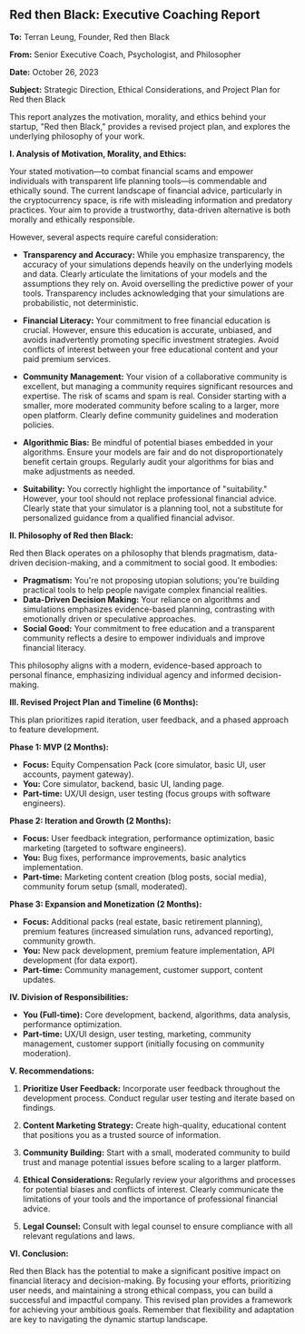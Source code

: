 ## Red then Black: Executive Coaching Report

**To:** Terran Leung, Founder, Red then Black

**From:** Senior Executive Coach, Psychologist, and Philosopher

**Date:** October 26, 2023

**Subject:**  Strategic Direction, Ethical Considerations, and Project Plan for Red then Black

This report analyzes the motivation, morality, and ethics behind your startup, "Red then Black," provides a revised project plan, and explores the underlying philosophy of your work.

**I. Analysis of Motivation, Morality, and Ethics:**

Your stated motivation—to combat financial scams and empower individuals with transparent life planning tools—is commendable and ethically sound.  The current landscape of financial advice, particularly in the cryptocurrency space, is rife with misleading information and predatory practices.  Your aim to provide a trustworthy, data-driven alternative is both morally and ethically responsible.

However, several aspects require careful consideration:

* **Transparency and Accuracy:**  While you emphasize transparency, the accuracy of your simulations depends heavily on the underlying models and data.  Clearly articulate the limitations of your models and the assumptions they rely on.  Avoid overselling the predictive power of your tools.  Transparency includes acknowledging that your simulations are probabilistic, not deterministic.

* **Financial Literacy:**  Your commitment to free financial education is crucial.  However, ensure this education is accurate, unbiased, and avoids inadvertently promoting specific investment strategies.  Avoid conflicts of interest between your free educational content and your paid premium services.

* **Community Management:**  Your vision of a collaborative community is excellent, but managing a community requires significant resources and expertise.  The risk of scams and spam is real.  Consider starting with a smaller, more moderated community before scaling to a larger, more open platform.  Clearly define community guidelines and moderation policies.

* **Algorithmic Bias:**  Be mindful of potential biases embedded in your algorithms.  Ensure your models are fair and do not disproportionately benefit certain groups.  Regularly audit your algorithms for bias and make adjustments as needed.

* **Suitability:**  You correctly highlight the importance of "suitability."  However, your tool should not replace professional financial advice.  Clearly state that your simulator is a planning tool, not a substitute for personalized guidance from a qualified financial advisor.


**II. Philosophy of Red then Black:**

Red then Black operates on a philosophy that blends pragmatism, data-driven decision-making, and a commitment to social good.  It embodies:

* **Pragmatism:**  You're not proposing utopian solutions; you're building practical tools to help people navigate complex financial realities.
* **Data-Driven Decision Making:**  Your reliance on algorithms and simulations emphasizes evidence-based planning, contrasting with emotionally driven or speculative approaches.
* **Social Good:**  Your commitment to free education and a transparent community reflects a desire to empower individuals and improve financial literacy.

This philosophy aligns with a modern, evidence-based approach to personal finance, emphasizing individual agency and informed decision-making.


**III. Revised Project Plan and Timeline (6 Months):**

This plan prioritizes rapid iteration, user feedback, and a phased approach to feature development.

**Phase 1: MVP (2 Months):**

* **Focus:** Equity Compensation Pack (core simulator, basic UI, user accounts, payment gateway).
* **You:**  Core simulator, backend, basic UI, landing page.
* **Part-time:** UX/UI design, user testing (focus groups with software engineers).

**Phase 2: Iteration and Growth (2 Months):**

* **Focus:** User feedback integration, performance optimization, basic marketing (targeted to software engineers).
* **You:**  Bug fixes, performance improvements, basic analytics implementation.
* **Part-time:**  Marketing content creation (blog posts, social media), community forum setup (small, moderated).

**Phase 3: Expansion and Monetization (2 Months):**

* **Focus:**  Additional packs (real estate, basic retirement planning), premium features (increased simulation runs, advanced reporting), community growth.
* **You:**  New pack development, premium feature implementation, API development (for data export).
* **Part-time:**  Community management, customer support, content updates.

**IV. Division of Responsibilities:**

* **You (Full-time):**  Core development, backend, algorithms, data analysis, performance optimization.
* **Part-time:**  UX/UI design, user testing, marketing, community management, customer support (initially focusing on community moderation).


**V. Recommendations:**

1. **Prioritize User Feedback:**  Incorporate user feedback throughout the development process.  Conduct regular user testing and iterate based on findings.

2. **Content Marketing Strategy:**  Create high-quality, educational content that positions you as a trusted source of information.

3. **Community Building:**  Start with a small, moderated community to build trust and manage potential issues before scaling to a larger platform.

4. **Ethical Considerations:**  Regularly review your algorithms and processes for potential biases and conflicts of interest.  Clearly communicate the limitations of your tools and the importance of professional financial advice.

5. **Legal Counsel:**  Consult with legal counsel to ensure compliance with all relevant regulations and laws.


**VI. Conclusion:**

Red then Black has the potential to make a significant positive impact on financial literacy and decision-making.  By focusing your efforts, prioritizing user needs, and maintaining a strong ethical compass, you can build a successful and impactful company.  This revised plan provides a framework for achieving your ambitious goals.  Remember that flexibility and adaptation are key to navigating the dynamic startup landscape.
